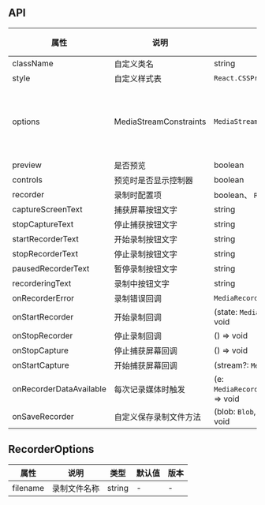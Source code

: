 ## API

| 属性                    | 说明                   | 类型                                           | 默认值                                                                                     | 版本 |
| ----------------------- | ---------------------- | ---------------------------------------------- | ------------------------------------------------------------------------------------------ | ---- |
| className               | 自定义类名             | string                                         | -                                                                                          | -    |
| style                   | 自定义样式表           | `React.CSSProperties`                          | -                                                                                          | -    |
| options                 | MediaStreamConstraints | `MediaStreamConstraints`                       | {video: true, audio: { echoCancellation: true, noiseSuppression: true, sampleRate: 44100}} | -    |
| preview                 | 是否预览               | boolean                                        | -                                                                                          | -    |
| controls                | 预览时是否显示控制器   | boolean                                        | -                                                                                          | -    |
| recorder                | 录制时配置项           | boolean、 `RecorderOptions`                    | -                                                                                          | -    |
| captureScreenText       | 捕获屏幕按钮文字       | string                                         | -                                                                                          | -    |
| stopCaptureText         | 停止捕获按钮文字       | string                                         | -                                                                                          | -    |
| startRecorderText       | 开始录制按钮文字       | string                                         | -                                                                                          | -    |
| stopRecorderText        | 停止录制按钮文字       | string                                         | -                                                                                          | -    |
| pausedRecorderText      | 暂停录制按钮文字       | string                                         | -                                                                                          | -    |
| recorderingText         | 录制中按钮文字         | string                                         | -                                                                                          | -    |
| onRecorderError         | 录制错误回调           | `MediaRecorder.onerror`                        | -                                                                                          | -    |
| onStartRecorder         | 开始录制回调           | (state: `MediaRecorder.state`) => void         | -                                                                                          | -    |
| onStopRecorder          | 停止录制回调           | () => void                                     | -                                                                                          | -    |
| onStopCapture           | 停止捕获屏幕回调       | () => void                                     | -                                                                                          | -    |
| onStartCapture          | 开始捕获屏幕回调       | (stream?: `MediaStream`) => void               | -                                                                                          | -    |
| onRecorderDataAvailable | 每次记录媒体时触发     | (e: `MediaRecorderDataAvailableEvent`) => void | -                                                                                          | -    |
| onSaveRecorder          | 自定义保存录制文件方法 | (blob: `Blob`, fileName: `string`) => void     | -                                                                                          | -    |

## RecorderOptions

| 属性     | 说明         | 类型   | 默认值 | 版本 |
| -------- | ------------ | ------ | ------ | ---- |
| filename | 录制文件名称 | string | -      | -    |

